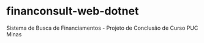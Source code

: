 # financonsult-web-dotnet
Sistema de Busca de Financiamentos - Projeto de Conclusão de Curso PUC Minas
